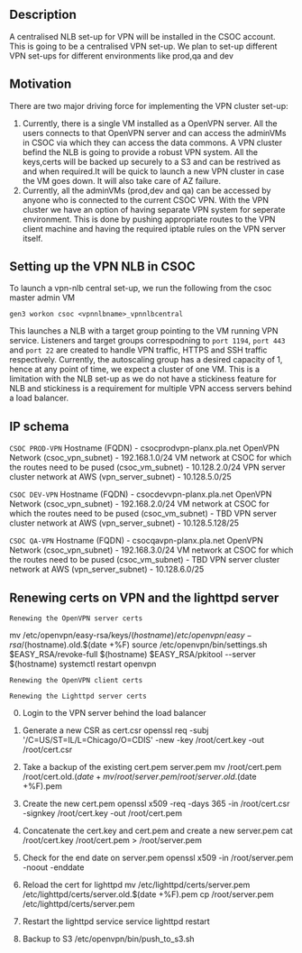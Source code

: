 ## Description

A centralised NLB set-up for VPN will be installed in the CSOC account. This is going to be a centralised VPN set-up. We plan to set-up different VPN set-ups for different environments like prod,qa and dev


## Motivation

There are two major driving force for implementing the VPN cluster set-up:

1) Currently, there is a single VM installed as a OpenVPN server. All the users connects to that OpenVPN server and can access the adminVMs in CSOC via which they can access the data commons. A VPN cluster befind the NLB is going to provide a robust VPN system. All the keys,certs will be backed up securely to a S3 and can be restrived as and when required.It will be quick to launch a new VPN cluster in case the VM goes down. It will also take care of AZ failure.
2) Currently, all the adminVMs (prod,dev and qa) can be accessed by anyone who is connected to the current CSOC VPN. With the VPN cluster we have an option of having separate VPN system for seperate environment. This is done by pushing appropriate routes to the VPN client machine and having the required iptable rules on the VPN server itself.

## Setting up the VPN NLB in CSOC

To launch a vpn-nlb central set-up, we run the following from the csoc master admin VM 

```gen3 workon csoc <vpnnlbname>_vpnnlbcentral```

This launches a NLB with a target group pointing to the VM running  VPN service. Listeners and target groups correspodning to ```port 1194```, ```port 443``` and  ```port 22```  are created to handle VPN traffic, HTTPS and SSH traffic respectively. Currently, the autoscaling group has a desired capacity of 1, hence at any point of time, we expect a cluster of one VM. This is a limitation with the NLB set-up as we do not have a stickiness feature for NLB and stickiness is a requirement for multiple VPN access servers behind a load balancer.


## IP schema

```CSOC PROD-VPN```
Hostname (FQDN) - csocprodvpn-planx.pla.net
OpenVPN Network (csoc_vpn_subnet) - 192.168.1.0/24
VM network at CSOC for which the routes need to be pused (csoc_vm_subnet) -  10.128.2.0/24
VPN server cluster network at AWS (vpn_server_subnet) - 10.128.5.0/25


```CSOC DEV-VPN```
Hostname (FQDN) - csocdevvpn-planx.pla.net
OpenVPN Network (csoc_vpn_subnet) - 192.168.2.0/24
VM network at CSOC for which the routes need to be pused (csoc_vm_subnet) -  TBD
VPN server cluster network at AWS (vpn_server_subnet) - 10.128.5.128/25



```CSOC QA-VPN```
Hostname (FQDN) - csocqavpn-planx.pla.net
OpenVPN Network (csoc_vpn_subnet) - 192.168.3.0/24
VM network at CSOC for which the routes need to be pused (csoc_vm_subnet) -  TBD
VPN server cluster network at AWS (vpn_server_subnet) - 10.128.6.0/25


## Renewing certs on VPN and the lighttpd server

```Renewing the OpenVPN server certs```

mv /etc/openvpn/easy-rsa/keys/$(hostname) /etc/openvpn/easy-rsa/$(hostname).old.$(date +%F)
source /etc/openvpn/bin/settings.sh
$EASY_RSA/revoke-full $(hostname)
$EASY_RSA/pkitool --server $(hostname)
systemctl restart openvpn

```Renewing the OpenVPN client certs```


```Renewing the Lighttpd server certs```

0. Login to the VPN server behind the load balancer

1. Generate a new CSR as cert.csr
openssl req  -subj '/C=US/ST=IL/L=Chicago/O=CDIS' -new -key /root/cert.key -out /root/cert.csr

2. Take a backup of the existing cert.pem server.pem
mv /root/cert.pem /root/cert.old.$(date +%F).pem
mv /root/server.pem /root/server.old.$(date +%F).pem

3. Create the new cert.pem 
openssl x509 -req -days 365 -in /root/cert.csr -signkey /root/cert.key -out /root/cert.pem

4. Concatenate the cert.key and cert.pem and create a new server.pem
cat /root/cert.key /root/cert.pem > /root/server.pem

5. Check for the end date on server.pem
openssl x509 -in /root/server.pem -noout -enddate

6. Reload the cert for lighttpd
mv  /etc/lighttpd/certs/server.pem  /etc/lighttpd/certs/server.old.$(date +%F).pem
cp /root/server.pem /etc/lighttpd/certs/server.pem

7. Restart the lighttpd service
service lighttpd restart

8. Backup to S3
/etc/openvpn/bin/push_to_s3.sh





   

